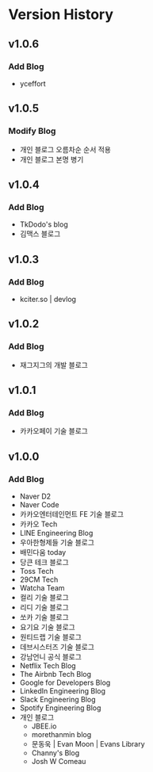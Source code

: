 # Version History

## v1.0.6
### Add Blog
- yceffort

## v1.0.5
### Modify Blog
- 개인 블로그 오름차순 순서 적용
- 개인 블로그 본명 병기

## v1.0.4
### Add Blog
* TkDodo's blog
* 김맥스 블로그

## v1.0.3
### Add Blog
* kciter.so | devlog

## v1.0.2
### Add Blog
* 재그지그의 개발 블로그

## v1.0.1
### Add Blog
* 카카오페이 기술 블로그

## v1.0.0
### Add Blog
* Naver D2
* Naver Code
* 카카오엔터테인먼트 FE 기술 블로그
* 카카오 Tech
* LINE Engineering Blog
* 우아한형제들 기술 블로그
* 배민다움 today
* 당큰 테크 블로그
* Toss Tech
* 29CM Tech
* Watcha Team
* 컬리 기술 블로그
* 리디 기술 블로그
* 쏘카 기술 블로그
* 요기요 기술 블로그
* 원티드랩 기술 블로그
* 데브시스터즈 기술 블로그
* 강남언니 공식 블로그
* Netflix Tech Blog
* The Airbnb Tech Blog
* Google for Developers Blog
* LinkedIn Engineering Blog
* Slack Engineering Blog
* Spotify Engineering Blog
* 개인 블로그
  * JBEE.io
  * morethanmin blog
  * 문동욱 | Evan Moon | Evans Library
  * Channy's Blog
  * Josh W Comeau